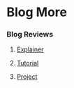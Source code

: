 # Blog More

### Blog Reviews

1. [Explainer](/explainers/example.md)

2. [Tutorial](/projects/example.md)

3. [Project](/projects/example.md)
